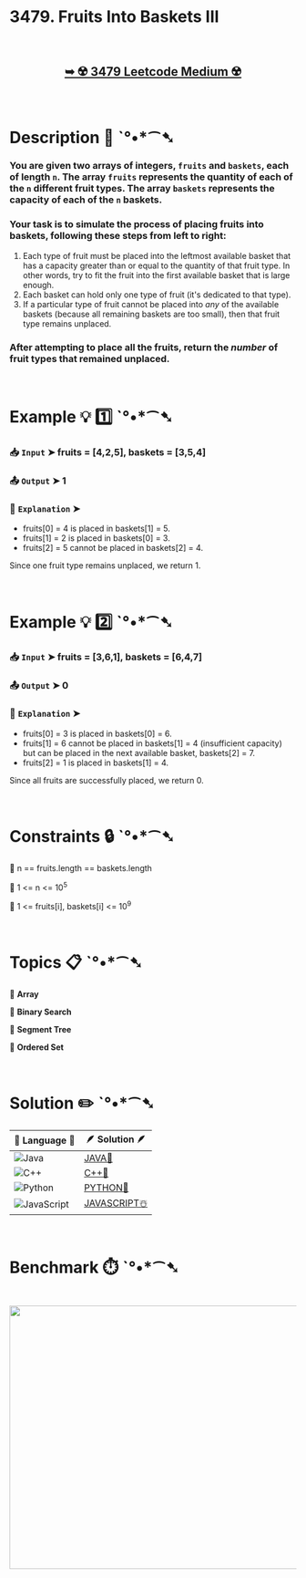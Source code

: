 # 3479. Fruits Into Baskets III

</br>

<h2 align="center"> 

<a href="https://leetcode.com/problems/fruits-into-baskets-iii/description/?envType=daily-question&envId=2025-08-06"><strong>➥ ☢️ 3479 Leetcode Medium ☢️ </strong></a>
</h2>

</br>

# Description 📜 ˋ°•*⁀➷

### You are given two arrays of integers, `fruits` and `baskets`, each of length `n`. The array `fruits` represents the quantity of each of the `n` different fruit types. The array `baskets` represents the capacity of each of the `n` baskets.

### Your task is to simulate the process of placing fruits into baskets, following these steps from left to right:

1. Each type of fruit must be placed into the leftmost available basket that has a capacity greater than or equal to the quantity of that fruit type. In other words, try to fit the fruit into the first available basket that is large enough.
2. Each basket can hold only one type of fruit (it's dedicated to that type).
3. If a particular type of fruit cannot be placed into *any* of the available baskets (because all remaining baskets are too small), then that fruit type remains unplaced.

### After attempting to place all the fruits, return the *number* of fruit types that remained unplaced.

</br>

# Example 💡 1️⃣ ˋ°•*⁀➷

  ### 📥 `Input`  ➤ fruits = [4,2,5], baskets = [3,5,4]

  ### 📤 `Output`  ➤ 1

  ### 🔦 `Explanation`  ➤

- fruits[0] = 4 is placed in baskets[1] = 5.
- fruits[1] = 2 is placed in baskets[0] = 3.
- fruits[2] = 5 cannot be placed in baskets[2] = 4.

Since one fruit type remains unplaced, we return 1.

</br>

# Example 💡 2️⃣ ˋ°•*⁀➷

  ### 📥 `Input` ➤ fruits = [3,6,1], baskets = [6,4,7]

  ### 📤 `Output`  ➤ 0

  ### 🔦 `Explanation` ➤

- fruits[0] = 3 is placed in baskets[0] = 6.
- fruits[1] = 6 cannot be placed in baskets[1] = 4 (insufficient capacity) but can be placed in the next available basket, baskets[2] = 7.
- fruits[2] = 1 is placed in baskets[1] = 4.

Since all fruits are successfully placed, we return 0.

</br>

# Constraints 🔒 ˋ°•*⁀➷

🔹 n == fruits.length == baskets.length </br>

🔹 1 <= n <= 10<sup>5</sup> </br>

🔹 1 <= fruits[i], baskets[i] <= 10<sup>9</sup> </br>

</br>

# Topics 📋 ˋ°•*⁀➷

🔸 **Array**  </br>

🔸 **Binary Search**  </br>

🔸 **Segment Tree**  </br>

🔸 **Ordered Set**  </br>

</br>

# Solution ✏️ ˋ°•*⁀➷

| 📒 Language 📒  | 🪶 Solution 🪶 |
| ------------- | ------------- |
|  ![Java](https://img.shields.io/badge/java-%23ED8B00.svg?style=for-the-badge&logo=openjdk&logoColor=white)  | [JAVA🍁]() |
|  ![C++](https://img.shields.io/badge/c++-%2300599C.svg?style=for-the-badge&logo=c%2B%2B&logoColor=white)  | [C++🎲]()  |
|  ![Python](https://img.shields.io/badge/python-3670A0?style=for-the-badge&logo=python&logoColor=ffdd54)    | [PYTHON🍰]() |
| ![JavaScript](https://img.shields.io/badge/javascript-%23323330.svg?style=for-the-badge&logo=javascript&logoColor=%23F7DF1E)   | [JAVASCRIPT☃️]() |

</br>

# Benchmark ⏱️ ˋ°•*⁀➷

<h1  align="center" >

<img src ="" width = "700px" height="462px" />

</h1>
